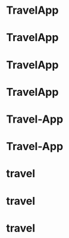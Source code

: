 # TravelApp
# TravelApp
# TravelApp
# TravelApp
# Travel-App
# Travel-App
# travel
# travel
# travel
